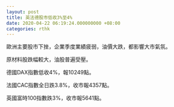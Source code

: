 ```yaml
---
layout: post
title: 英法德股市低收3%至4%
date: 2020-04-22 06:19:24.000000000 +08:00
categories: rthk
---
```


歐洲主要股市下挫，企業季度業績疲弱，油價大跌，都影響大市氣氛。

原材料股跌幅較大，油股普遍受壓。

德國DAX指數低收4%，報10249點。

法國CAC指數全日跌3.8%，收市報4357點。

英國富時100指數跌3%，收市報5641點。
